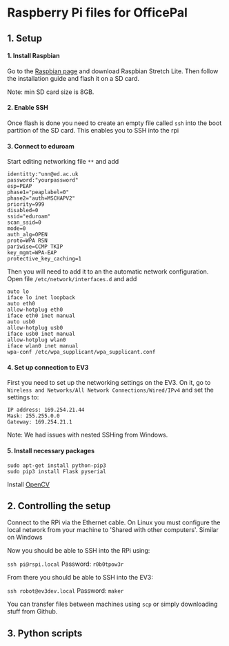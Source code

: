 # Raspberry Pi files for OfficePal

## 1. Setup

#### 1. Install Raspbian

Go to the [Raspbian page](https://www.raspberrypi.org/downloads/raspbian/) and download Raspbian Stretch Lite. Then follow the installation guide and flash it on a SD card.

Note: min SD card size is 8GB.

#### 2. Enable SSH

Once flash is done you need to create an empty file called `ssh` into the boot partition of the SD card. This enables you to SSH into the rpi

#### 3. Connect to eduroam

Start editing networking file `**` and add

```
identitty:"unn@ed.ac.uk
password:"yourpassword"
esp=PEAP
phase1="peaplabel=0"
phase2="auth=MSCHAPV2"
priority=999
disabled=0
ssid="eduroam"
scan_ssid=0
mode=0
auth_alg=OPEN
proto=WPA RSN
pariwise=CCMP TKIP
key_mgmt=WPA-EAP
protective_key_caching=1
```


Then you will need to add it to an the automatic network configuration. Open file `/etc/network/interfaces.d` and add

```
auto lo
iface lo inet loopback
auto eth0
allow-hotplug eth0
iface eth0 inet manual
auto usb0
allow-hotplug usb0
iface usb0 inet manual
allow-hotplug wlan0
iface wlan0 inet manual
wpa-conf /etc/wpa_supplicant/wpa_supplicant.conf
```


#### 4. Set up connection to EV3
First you need to set up the networking settings on the EV3. On it, go to `Wireless and Networks/All Network Connections/Wired/IPv4` and set the settings to:
```
IP address: 169.254.21.44
Mask: 255.255.0.0
Gateway: 169.254.21.1
```

Note: We had issues with nested SSHing from Windows.

#### 5. Install necessary packages
```
sudo apt-get install python-pip3
sudo pip3 install Flask pyserial
```

Install [OpenCV](https://gist.github.com/willprice/c216fcbeba8d14ad1138)


## 2. Controlling the setup

Connect to the RPi via the Ethernet cable. On Linux you must configure the local network from your machine to 'Shared with other computers'. Similar on Windows

Now you should be able to SSH into the RPi using:


`ssh pi@rspi.local` Password: `r0b0tpow3r`


From there you should be able to SSH into the EV3:


`ssh robot@ev3dev.local`
Password: `maker`


You can transfer files between machines using `scp` or simply downloading stuff from Github.

## 3. Python scripts 